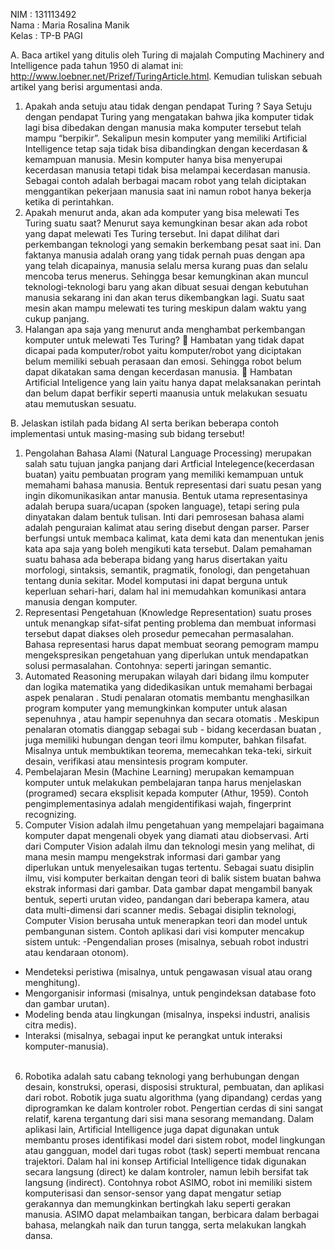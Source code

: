 NIM		: 131113492<br>
Nama		: Maria Rosalina Manik<br>
Kelas		: TP-B PAGI<br>

A.	Baca artikel yang ditulis oleh Turing di majalah Computing Machinery and Intelligence pada tahun 1950 di alamat ini: http://www.loebner.net/Prizef/TuringArticle.html. Kemudian tuliskan sebuah artikel yang berisi argumentasi anda. <br>
1.	Apakah anda setuju atau tidak dengan pendapat Turing ?
Saya Setuju dengan pendapat Turing yang mengatakan bahwa jika komputer tidak lagi bisa dibedakan dengan manusia maka komputer tersebut telah mampu “berpikir”. Sekalipun mesin komputer yang memiliki Artificial Intelligence tetap saja tidak bisa dibandingkan dengan kecerdasan & kemampuan manusia. Mesin komputer hanya bisa menyerupai kecerdasan manusia tetapi tidak bisa melampai kecerdasan manusia. Sebagai contoh adalah berbagai macam robot yang telah diciptakan menggantikan pekerjaan manusia saat ini namun robot hanya bekerja ketika di perintahkan.<br>
2.	Apakah menurut anda, akan ada komputer yang bisa melewati Tes Turing suatu saat?
 Menurut saya kemungkinan besar akan ada robot yang dapat melewati Tes Turing tersebut. Ini dapat dilihat dari perkembangan teknologi yang semakin berkembang pesat saat ini. Dan faktanya manusia adalah orang yang tidak pernah puas dengan apa yang telah dicapainya, manusia selalu mersa kurang puas dan selalu mencoba terus menerus. Sehingga besar kemungkinan akan muncul teknologi-teknologi baru yang akan dibuat sesuai dengan kebutuhan manusia sekarang ini dan akan terus dikembangkan lagi. Suatu saat mesin akan mampu melewati tes turing meskipun dalam waktu yang cukup panjang.<br>
3.	Halangan apa saja yang menurut anda menghambat perkembangan komputer untuk melewati Tes Turing?
	Hambatan yang tidak dapat dicapai pada komputer/robot yaitu komputer/robot yang diciptakan belum memiliki sebuah perasaan dan emosi. Sehingga robot belum dapat dikatakan sama dengan kecerdasan manusia.
	Hambatan Artificial Inteligence yang lain yaitu hanya dapat melaksanakan perintah dan belum dapat berfikir seperti maanusia untuk melakukan sesuatu atau memutuskan sesuatu.<br>

B.	Jelaskan istilah pada bidang AI serta berikan beberapa contoh implementasi untuk masing-masing sub bidang tersebut!<br>
1.	Pengolahan Bahasa Alami (Natural Language Processing) merupakan salah satu tujuan jangka panjang dari Artficial Intelegence(kecerdasan buatan) yaitu pembuatan program yang memiliki kemampuan untuk memahami bahasa manusia. Bentuk representasi dari suatu pesan yang ingin dikomunikasikan antar manusia. Bentuk utama representasinya adalah berupa suara/ucapan (spoken language), tetapi sering pula dinyatakan dalam bentuk tulisan. Inti dari pemrosesan bahasa alami adalah penguraian kalimat atau sering disebut dengan parser. Parser berfungsi untuk membaca kalimat, kata demi kata dan menentukan jenis kata apa saja yang boleh mengikuti kata tersebut.
Dalam pemahaman suatu bahasa ada beberapa bidang yang harus disertakan yaitu morfologi, sintaksis, semantik, pragmatik, fonologi, dan pengetahuan tentang dunia sekitar. Model komputasi ini dapat berguna untuk keperluan sehari-hari, dalam hal ini memudahkan komunikasi antara manusia dengan komputer.<br>
2.	Representasi Pengetahuan (Knowledge Representation) suatu proses untuk menangkap sifat-sifat penting problema dan membuat informasi tersebut dapat diakses oleh prosedur pemecahan permasalahan. Bahasa representasi harus dapat membuat seorang pemogram mampu mengekspresikan pengetahuan yang diperlukan untuk mendapatkan solusi permasalahan. Contohnya: seperti jaringan semantic.<br>
3.	Automated Reasoning merupakan wilayah dari bidang ilmu komputer dan logika matematika yang didedikasikan untuk memahami berbagai aspek penalaran . Studi penalaran otomatis membantu menghasilkan program komputer yang memungkinkan komputer untuk alasan sepenuhnya , atau hampir sepenuhnya dan secara otomatis . Meskipun penalaran otomatis dianggap sebagai sub - bidang kecerdasan buatan , juga memiliki hubungan dengan teori ilmu komputer, bahkan filsafat. Misalnya untuk membuktikan teorema, memecahkan teka-teki, sirkuit desain, verifikasi atau mensintesis program komputer.<br>
4.	Pembelajaran Mesin (Machine Learning) merupakan kemampuan komputer untuk melakukan pembelajaran tanpa harus menjelaskan (programed) secara eksplisit kepada komputer (Athur, 1959). Contoh pengimplementasinya adalah mengidentifikasi wajah, fingerprint recognizing.<br>
5.	Computer Vision adalah ilmu pengetahuan yang mempelajari bagaimana komputer dapat mengenali obyek yang diamati atau diobservasi. Arti dari Computer Vision adalah ilmu dan teknologi mesin yang melihat, di mana mesin mampu mengekstrak informasi dari gambar yang diperlukan untuk menyelesaikan tugas tertentu. Sebagai suatu disiplin ilmu, visi komputer berkaitan dengan teori di balik sistem buatan bahwa ekstrak informasi dari gambar. Data gambar dapat mengambil banyak bentuk, seperti urutan video, pandangan dari beberapa kamera, atau data multi-dimensi dari scanner medis. Sebagai disiplin teknologi, Computer Vision berusaha untuk menerapkan teori dan model untuk pembangunan sistem. Contoh aplikasi dari visi komputer mencakup sistem untuk:
-Pengendalian proses (misalnya, sebuah robot industri atau kendaraan otonom).
- Mendeteksi peristiwa (misalnya, untuk pengawasan visual atau orang menghitung).
- Mengorganisir informasi (misalnya, untuk pengindeksan database foto dan gambar urutan).
- Modeling benda atau lingkungan (misalnya, inspeksi industri, analisis citra medis).
- Interaksi (misalnya, sebagai input ke perangkat untuk interaksi komputer-manusia).<br><br>
6) Robotika adalah satu cabang teknologi yang berhubungan dengan desain, konstruksi, operasi, disposisi struktural, pembuatan, dan aplikasi dari robot. Robotik juga suatu algorithma (yang dipandang) cerdas yang diprogramkan ke dalam kontroler robot. Pengertian cerdas di sini sangat relatif, karena tergantung dari sisi mana sesorang memandang. Dalam aplikasi lain, Artificial Intelligence juga dapat digunakan untuk membantu proses identifikasi model dari sistem robot, model lingkungan atau gangguan, model dari tugas robot (task) seperti membuat rencana trajektori. Dalam hal ini konsep Artificial Intelligence tidak digunakan secara langsung (direct) ke dalam kontroler, namun lebih bersifat tak langsung (indirect). Contohnya robot ASIMO, robot ini memiliki sistem komputerisasi dan sensor-sensor yang dapat mengatur setiap gerakannya dan memungkinkan bertingkah laku seperti gerakan manusia. ASIMO dapat melambaikan tangan, berbicara dalam berbagai bahasa, melangkah naik dan turun tangga, serta melakukan langkah dansa.
